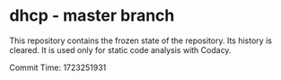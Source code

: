 # dhcp - master branch

This repository contains the frozen state of the repository.
Its history is cleared. It is used only for static code
analysis with Codacy.

Commit Time: 1723251931